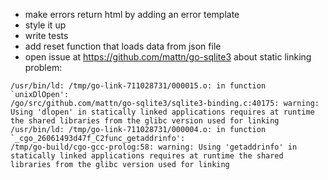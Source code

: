 - make errors return html by adding an error template
- style it up
- write tests
- add reset function that loads data from json file
- open issue at https://github.com/mattn/go-sqlite3 about static linking problem:
```
/usr/bin/ld: /tmp/go-link-711028731/000015.o: in function `unixDlOpen':
/go/src/github.com/mattn/go-sqlite3/sqlite3-binding.c:40175: warning: Using 'dlopen' in statically linked applications requires at runtime the shared libraries from the glibc version used for linking
/usr/bin/ld: /tmp/go-link-711028731/000004.o: in function `_cgo_26061493d47f_C2func_getaddrinfo':
/tmp/go-build/cgo-gcc-prolog:58: warning: Using 'getaddrinfo' in statically linked applications requires at runtime the shared libraries from the glibc version used for linking
```
